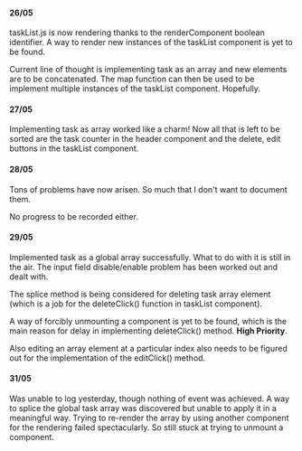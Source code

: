 #### 26/05

taskList.js is now rendering thanks to the renderComponent boolean identifier. A way to render new instances of the taskList component is yet to be found.

Current line of thought is implementing task as an array and new elements are to be concatenated. The map function can then be used to be implement multiple instances of the taskList component. Hopefully.


#### 27/05

Implementing task as array worked like a charm! Now all that is left to be sorted are the task counter in the header component and the delete, edit buttons in the taskList component.

#### 28/05

Tons of problems have now arisen. So much that I don't want to document them. 

No progress to be recorded either.

#### 29/05

Implemented task as a global array successfully. What to do with it is still in the air. The input field disable/enable problem has been worked out and dealt with.

The splice method is being considered for deleting task array element (which is a job for the deleteClick() function in taskList component). 

A way of forcibly unmounting a component is yet to be found, which is the main reason for delay in implementing deleteClick() method. **High Priority**.

Also editing an array element at a particular index also needs to be figured out for the implementation of the editClick() method. 

#### 31/05

Was unable to log yesterday, though nothing of event was achieved. A way to splice the global task array was discovered but unable to apply it in a meaningful way. Trying to re-render the array by using another component for the rendering failed spectacularly. So still stuck at trying to unmount a component.